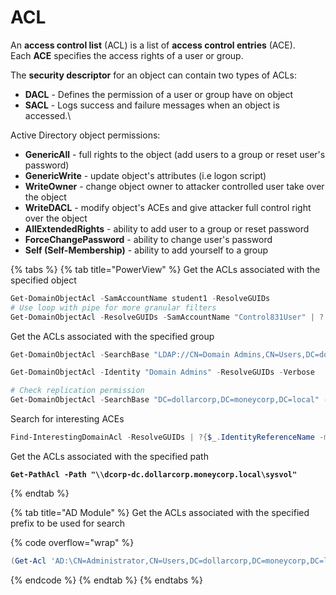 # ACL

An **access control list** (ACL) is a list of **access control entries** (ACE).\
Each **ACE** specifies the access rights of a user or group.

The **security descriptor** for an object can contain two types of ACLs:

* **DACL** - Defines the permission of a user or group have on object
* **SACL** - Logs success and failure messages when an object is accessed.\\

Active Directory object permissions:

* **GenericAll** - full rights to the object (add users to a group or reset user's password)
* **GenericWrite** - update object's attributes (i.e logon script)
* **WriteOwner** - change object owner to attacker controlled user take over the object
* **WriteDACL** - modify object's ACEs and give attacker full control right over the object
* **AllExtendedRights** - ability to add user to a group or reset password
* **ForceChangePassword** - ability to change user's password
* **Self (Self-Membership)** - ability to add yourself to a group

{% tabs %}
{% tab title="PowerView" %}
Get the ACLs associated with the specified object

```powershell
Get-DomainObjectAcl -SamAccountName student1 -ResolveGUIDs
# Use loop with pipe for more granular filters
Get-DomainObjectAcl -ResolveGUIDs -SamAccountName "Control831User" | ? {$_.SecurityIdentifier -eq (Convert-NameToSid foothold)}
```

Get the ACLs associated with the specified group

```powershell
Get-DomainObjectAcl -SearchBase "LDAP://CN=Domain Admins,CN=Users,DC=dollarcorp,DC=moneycorp,DC=local" -ResolveGUIDs -Verbose

Get-DomainObjectAcl -Identity "Domain Admins" -ResolveGUIDs -Verbose

# Check replication permission
Get-DomainObjectAcl -SearchBase "DC=dollarcorp,DC=moneycorp,DC=local" -SearchScope Base -ResolveGUIDs | ?{($_.ObjectAceType -match 'replication-get') -or ($_.ActiveDirectoryRights -match 'GenericAll')} | ForEach-Object {$_ | Add-Member NoteProperty 'IdentityName' $(Convert-SidToName $_.SecurityIdentifier);$_} 
```

Search for interesting ACEs

```powershell
Find-InterestingDomainAcl -ResolveGUIDs | ?{$_.IdentityReferenceName -match "student1"}
```

Get the ACLs associated with the specified path

<pre class="language-powershell"><code class="lang-powershell"><strong>Get-PathAcl -Path "\\dcorp-dc.dollarcorp.moneycorp.local\sysvol"
</strong></code></pre>
{% endtab %}

{% tab title="AD Module" %}
Get the ACLs associated with the specified prefix to be used for search

{% code overflow="wrap" %}
```powershell
(Get-Acl 'AD:\CN=Administrator,CN=Users,DC=dollarcorp,DC=moneycorp,DC=local').Access
```
{% endcode %}
{% endtab %}
{% endtabs %}
